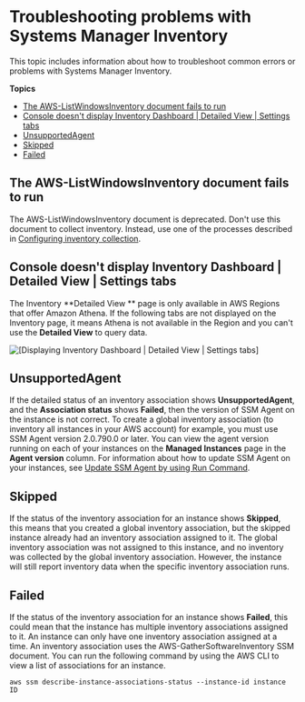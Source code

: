 # Troubleshooting problems with Systems Manager Inventory<a name="syman-inventory-troubleshooting"></a>

This topic includes information about how to troubleshoot common errors or problems with Systems Manager Inventory\.

**Topics**
+ [The AWS\-ListWindowsInventory document fails to run](#sysman-inventory-troubleshooting-ListWindowsInventory)
+ [Console doesn't display Inventory Dashboard \| Detailed View \| Settings tabs](#sysman-inventory-troubleshooting-tabs)
+ [UnsupportedAgent](#sysman-inventory-troubleshooting-unsupported-agent)
+ [Skipped](#sysman-inventory-troubleshooting-skipped)
+ [Failed](#sysman-inventory-troubleshooting-failed)

## The AWS\-ListWindowsInventory document fails to run<a name="sysman-inventory-troubleshooting-ListWindowsInventory"></a>

The AWS\-ListWindowsInventory document is deprecated\. Don't use this document to collect inventory\. Instead, use one of the processes described in [Configuring inventory collection](sysman-inventory-configuring.md)\. 

## Console doesn't display Inventory Dashboard \| Detailed View \| Settings tabs<a name="sysman-inventory-troubleshooting-tabs"></a>

The Inventory **Detailed View ** page is only available in AWS Regions that offer Amazon Athena\. If the following tabs are not displayed on the Inventory page, it means Athena is not available in the Region and you can't use the **Detailed View** to query data\.

![\[Displaying Inventory Dashboard | Detailed View | Settings tabs\]](http://docs.aws.amazon.com/systems-manager/latest/userguide/images/inventory-detailed-view-for-error.png)

## UnsupportedAgent<a name="sysman-inventory-troubleshooting-unsupported-agent"></a>

If the detailed status of an inventory association shows **UnsupportedAgent**, and the **Association status** shows **Failed**, then the version of SSM Agent on the instance is not correct\. To create a global inventory association \(to inventory all instances in your AWS account\) for example, you must use SSM Agent version 2\.0\.790\.0 or later\. You can view the agent version running on each of your instances on the **Managed Instances** page in the **Agent version** column\. For information about how to update SSM Agent on your instances, see [Update SSM Agent by using Run Command](rc-console.md#rc-console-agentexample)\.

## Skipped<a name="sysman-inventory-troubleshooting-skipped"></a>

If the status of the inventory association for an instance shows **Skipped**, this means that you created a global inventory association, but the skipped instance already had an inventory association assigned to it\. The global inventory association was not assigned to this instance, and no inventory was collected by the global inventory association\. However, the instance will still report inventory data when the specific inventory association runs\.

## Failed<a name="sysman-inventory-troubleshooting-failed"></a>

If the status of the inventory association for an instance shows **Failed**, this could mean that the instance has multiple inventory associations assigned to it\. An instance can only have one inventory association assigned at a time\. An inventory association uses the AWS\-GatherSoftwareInventory SSM document\. You can run the following command by using the AWS CLI to view a list of associations for an instance\.

```
aws ssm describe-instance-associations-status --instance-id instance ID
```